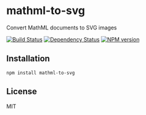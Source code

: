 # mathml-to-svg

Convert MathML documents to SVG images

[![Build Status](https://travis-ci.org/ForbesLindesay/mathml-to-svg.png?branch=master)](https://travis-ci.org/ForbesLindesay/mathml-to-svg)
[![Dependency Status](https://img.shields.io/david/ForbesLindesay/mathml-to-svg.svg)](https://david-dm.org/ForbesLindesay/mathml-to-svg)
[![NPM version](https://img.shields.io/npm/v/mathml-to-svg.svg)](https://www.npmjs.com/package/mathml-to-svg)

## Installation

    npm install mathml-to-svg

## License

  MIT
